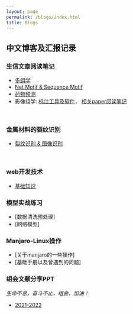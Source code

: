 ```yaml
---
layout: page
permalink: /blogs/index.html
title: Blogs
---
```


## 中文博客及汇报记录

### 生信文章阅读笔记

- [多组学](https://Lilian-tju.github.io/blogs/multi-omics)
- [Net Motif & Sequence Motif](https://Lilian-tju.github.io/blogs/motif)
- [药物预测](https://Lilian-tju.github.io/blogs/Drug)
- 影像组学: [标注工具及软件](https://Lilian-tju.github.io/blogs/reports/低剂量胸部CT三维肺癌筛查.pdf)， [相关paper阅读笔记](https://Lilian-tju.github.io/blogs/reports/20230427影像组学.pdf)
<br>

### 金属材料的裂纹识别

- [裂纹识别 & 图像识别](https://Lilian-tju.github.io/blogs/CrackImageIdentification)
<br>

### web开发技术

- [基础知识](https://Lilian-tju.github.io/blogs/reports/web)<br>

### 模型实战练习

- [数据清洗预处理]
- [网络模型]

### Manjaro-Linux操作

- [关于manjaro的一些操作]
- [基础手册以及曾遇到的问题]

### 组会文献分享PPT
*生命不息，奋斗不止，组会，加油！*

- [2021-2022](https://Lilian-tju.github.io/blogs/reports/2021reports)<br>

<br>
